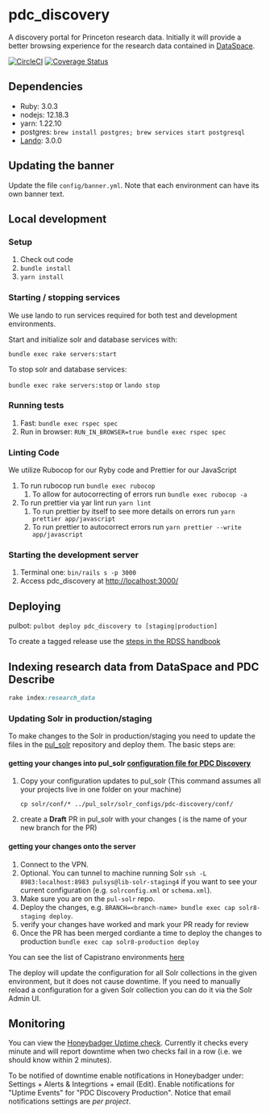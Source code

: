 # pdc_discovery

A discovery portal for Princeton research data. Initially it will provide a better browsing experience for the research data contained in [DataSpace](https://dataspace.princeton.edu).

[![CircleCI](https://circleci.com/gh/pulibrary/pdc_discovery.svg?style=svg)](https://circleci.com/gh/pulibrary/pdc_discovery)
[![Coverage Status](https://coveralls.io/repos/github/pulibrary/pdc_discovery/badge.svg?branch=main)](https://coveralls.io/github/pulibrary/pdc_discovery?branch=main)


## Dependencies
* Ruby: 3.0.3
* nodejs: 12.18.3
* yarn: 1.22.10
* postgres: `brew install postgres; brew services start postgresql`
* [Lando](https://github.com/lando/lando/releases): 3.0.0

## Updating the banner

Update the file `config/banner.yml`. Note that each environment can have its own banner text.

## Local development

### Setup
1. Check out code
2. `bundle install`
3. `yarn install`

### Starting / stopping services
We use lando to run services required for both test and development environments.

Start and initialize solr and database services with:

`bundle exec rake servers:start`

To stop solr and database services:

`bundle exec rake servers:stop` or `lando stop`

### Running tests
1. Fast: `bundle exec rspec spec`
2. Run in browser: `RUN_IN_BROWSER=true bundle exec rspec spec`

### Linting Code
We utilize Rubocop for our Ryby code and Prettier for our JavaScript
1. To run rubocop run `bundle exec rubocop`
   1. To allow for autocorrecting of errors run `bundle exec rubocop -a`
1. To run prettier via yar lint run `yarn lint`
   1. To run prettier by itself to see more details on errors run `yarn prettier app/javascript`
   1. To run prettier to autocorrect errors run `yarn prettier --write app/javascript`  

### Starting the development server

1. Terminal one: `bin/rails s -p 3000`
3. Access pdc_discovery at [http://localhost:3000/](http://localhost:3000/)

## Deploying
pulbot: `pulbot deploy pdc_discovery to [staging|production]`

To create a tagged release use the [steps in the RDSS handbook](https://github.com/pulibrary/rdss-handbook/blob/main/release_process.md)

## Indexing research data from DataSpace and PDC Describe

```ruby
rake index:research_data
```

### Updating Solr in production/staging
To make changes to the Solr in production/staging you need to update the files in the [pul_solr](https://github.com/pulibrary/pul_solr) repository and deploy them. The basic steps are:

#### getting your changes into pul_solr [configuration file for PDC Discovery](https://github.com/pulibrary/pul_solr/tree/main/solr_configs/pdc-discovery)
1. Copy your configuration updates to pul_solr (This command assumes all your projects live in one folder on your machine)
   ```
   cp solr/conf/* ../pul_solr/solr_configs/pdc-discovery/conf/
   ```
1. create a **Draft** PR in pul_solr with your changes (<branch-name> is the name of your new branch for the PR)


#### getting your changes onto the server
1. Connect to the VPN.
1. Optional. You can tunnel to machine running Solr `ssh -L 8983:localhost:8983 pulsys@lib-solr-staging4` if you want to see your current configuration (e.g. `solrconfig.xml` or `schema.xml`).
1. Make sure you are on the `pul-solr` repo.
1. Deploy the changes, e.g. `BRANCH=<branch-name> bundle exec cap solr8-staging deploy`.
1. verify your changes have worked and mark your PR ready for review
1. Once the PR has been merged cordiante a time to deploy the changes to production `bundle exec cap solr8-production deploy`
  

You can see the list of Capistrano environments [here](https://github.com/pulibrary/pul_solr/tree/main/config/deploy)

The deploy will update the configuration for all Solr collections in the given environment, but it does not cause downtime. If you need to manually reload a configuration for a given Solr collection you can do it via the Solr Admin UI.

## Monitoring
You can view the [Honeybadger Uptime check](https://app.honeybadger.io/projects/95072/sites/d932489f-8a8c-4058-964b-df268f589f5a). Currently it checks every minute and will report downtime when two checks fail in a row (i.e. we should know within 2 minutes).

To be notified of downtime enable notifications in Honeybadger under: Settings + Alerts & Integrtions + email (Edit). Enable notifications for "Uptime Events" for "PDC Discovery Production". Notice that email notifications settings are *per project*.
